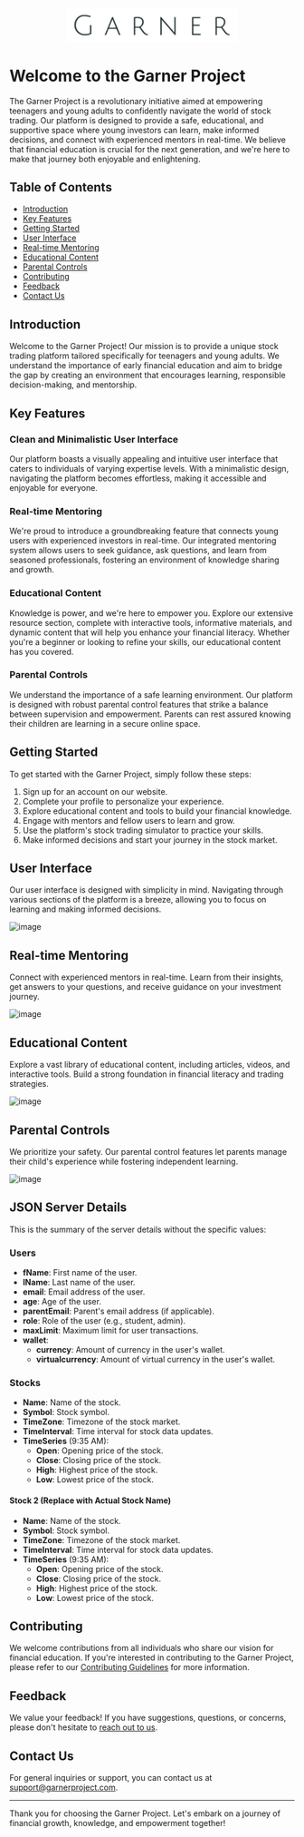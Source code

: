 
<p align="center">
  <img src="/Images/garner.png" alt="Image Description" width="300">
</p>

# Welcome to the Garner Project     

The Garner Project is a revolutionary initiative aimed at empowering teenagers and young adults to confidently navigate the world of stock trading. Our platform is designed to provide a safe, educational, and supportive space where young investors can learn, make informed decisions, and connect with experienced mentors in real-time. We believe that financial education is crucial for the next generation, and we're here to make that journey both enjoyable and enlightening.



## Table of Contents

- [Introduction](#introduction)
- [Key Features](#key-features)
- [Getting Started](#getting-started)
- [User Interface](#user-interface)
- [Real-time Mentoring](#real-time-mentoring)
- [Educational Content](#educational-content)
- [Parental Controls](#parental-controls)
- [Contributing](#contributing)
- [Feedback](#feedback)
- [Contact Us](#contact-us)

## Introduction

Welcome to the Garner Project! Our mission is to provide a unique stock trading platform tailored specifically for teenagers and young adults. We understand the importance of early financial education and aim to bridge the gap by creating an environment that encourages learning, responsible decision-making, and mentorship.

## Key Features

### Clean and Minimalistic User Interface

Our platform boasts a visually appealing and intuitive user interface that caters to individuals of varying expertise levels. With a minimalistic design, navigating the platform becomes effortless, making it accessible and enjoyable for everyone.

### Real-time Mentoring

We're proud to introduce a groundbreaking feature that connects young users with experienced investors in real-time. Our integrated mentoring system allows users to seek guidance, ask questions, and learn from seasoned professionals, fostering an environment of knowledge sharing and growth.

### Educational Content

Knowledge is power, and we're here to empower you. Explore our extensive resource section, complete with interactive tools, informative materials, and dynamic content that will help you enhance your financial literacy. Whether you're a beginner or looking to refine your skills, our educational content has you covered.

### Parental Controls

We understand the importance of a safe learning environment. Our platform is designed with robust parental control features that strike a balance between supervision and empowerment. Parents can rest assured knowing their children are learning in a secure online space.

## Getting Started

To get started with the Garner Project, simply follow these steps:

1. Sign up for an account on our website.
2. Complete your profile to personalize your experience.
3. Explore educational content and tools to build your financial knowledge.
4. Engage with mentors and fellow users to learn and grow.
5. Use the platform's stock trading simulator to practice your skills.
6. Make informed decisions and start your journey in the stock market.

## User Interface

Our user interface is designed with simplicity in mind. Navigating through various sections of the platform is a breeze, allowing you to focus on learning and making informed decisions.

![image](https://github.com/theexidge/garner-stock-json-server/assets/81246801/e229dc41-7f09-472c-a9c3-9d4d0492e725)

## Real-time Mentoring

Connect with experienced mentors in real-time. Learn from their insights, get answers to your questions, and receive guidance on your investment journey.

![image](https://github.com/theexidge/garner-stock-json-server/assets/81246801/119c530b-8f07-44dc-951e-c4097273411d)

## Educational Content

Explore a vast library of educational content, including articles, videos, and interactive tools. Build a strong foundation in financial literacy and trading strategies.

![image](https://github.com/theexidge/garner-stock-json-server/assets/81246801/e0c716a4-4722-4fdd-afe1-7c046cd8e5ab)

## Parental Controls

We prioritize your safety. Our parental control features let parents manage their child's experience while fostering independent learning.

![image](https://github.com/theexidge/garner-stock-json-server/assets/81246801/638da378-6995-4e66-bac1-9183e3e5b585)

## JSON Server Details

This is the summary of the server details without the specific values:

### Users

- **fName**: First name of the user.
- **lName**: Last name of the user.
- **email**: Email address of the user.
- **age**: Age of the user.
- **parentEmail**: Parent's email address (if applicable).
- **role**: Role of the user (e.g., student, admin).
- **maxLimit**: Maximum limit for user transactions.
- **wallet**:
  - **currency**: Amount of currency in the user's wallet.
  - **virtualcurrency**: Amount of virtual currency in the user's wallet.

### Stocks

- **Name**: Name of the stock.
- **Symbol**: Stock symbol.
- **TimeZone**: Timezone of the stock market.
- **TimeInterval**: Time interval for stock data updates.
- **TimeSeries** (9:35 AM):
  - **Open**: Opening price of the stock.
  - **Close**: Closing price of the stock.
  - **High**: Highest price of the stock.
  - **Low**: Lowest price of the stock.

#### Stock 2 (Replace with Actual Stock Name)

- **Name**: Name of the stock.
- **Symbol**: Stock symbol.
- **TimeZone**: Timezone of the stock market.
- **TimeInterval**: Time interval for stock data updates.
- **TimeSeries** (9:35 AM):
  - **Open**: Opening price of the stock.
  - **Close**: Closing price of the stock.
  - **High**: Highest price of the stock.
  - **Low**: Lowest price of the stock.

## Contributing

We welcome contributions from all individuals who share our vision for financial education. If you're interested in contributing to the Garner Project, please refer to our [Contributing Guidelines](CONTRIBUTING.md) for more information.

## Feedback

We value your feedback! If you have suggestions, questions, or concerns, please don't hesitate to [reach out to us](mailto:feedback@garnerproject.com).

## Contact Us

For general inquiries or support, you can contact us at [support@garnerproject.com]().

---

Thank you for choosing the Garner Project. Let's embark on a journey of financial growth, knowledge, and empowerment together!
